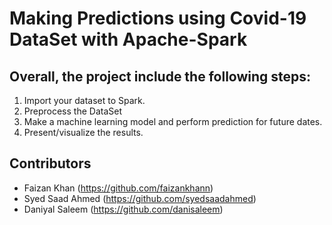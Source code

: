 # Making Predictions using Covid-19 DataSet with Apache-Spark

## Overall, the project include the following steps:
1. Import your dataset to Spark.
2. Preprocess the DataSet
3. Make a machine learning model and perform prediction for future dates.
4. Present/visualize the results.

## Contributors
- Faizan Khan (https://github.com/faizankhann)
- Syed Saad Ahmed (https://github.com/syedsaadahmed)
- Daniyal Saleem (https://github.com/danisaleem)
